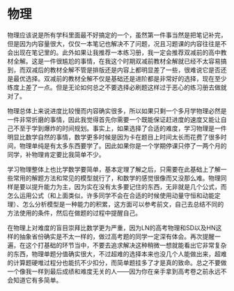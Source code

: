 # 物理

物理应该说是所有学科里面最不好搞定的一个，虽然第一件事当然是把笔记补完，但是因为内容量很大，仅仅一本笔记也解决不了问题，况且习题课的内容往往是不会出现在笔记里的。此外如果让我推荐一本练习册，我一定会推荐双减前的高中教材全解。这是一件很尴尬的事情，在我这个时期双减前教材全解就已经不太容易搞到，而双减后的教材全解不管是排版还是内容上都明显差了一些，很难说它是否还是最优选择。双减前的教材全解不仅是基础还是进阶都是非常好的选择，现在至少练度上差了一点。但是无论如何总之不要选择必刷题这样过于恶心的练习册去做就对了。

物理总体上来说进度比较慢而内容确实很多，所以如果只剩一个多月学物理必然是一件非常折磨的事情，因此我觉得首先你需要一个既能保证赶进度的速度又能让自己不至于学到爆炸的时间规划。事实上，如果选择了合适的难度，学习物理是一件明显比数学自然的事情，数学更多时候是因为卡在题目上时间太长而花费了很多时间，物理单纯是有太多东西要学了。因此如果你是一个学期停课只停了一两个月的同学，补物理肯定要比我简单不少。

学习物理整体上也比学数学要简单，基本定理了解之后，只需要在此基础上了解一些常用的解题方法和常见的模型就行了，和数学的感觉很像而又没那么难。物理同样是要以提升能力为主，因为实在没有太多要记住的东西，无非就是几个公式，而怎么运用公式（和上面类似，许多同学不会在合适的时候使用动量守恒和动能定理）、怎么分析模型是一种能力的积累，这方面可以参考前文，自己去总结不同的方法使用的条件，然后在做题的过程中提醒自己。

在物理上对难度的盲目崇拜比数学更为严重，因为LN的高考物理和SD以及HN这样的抽象省份确实是不太一样的，做过高考题的同学一定深有体会。再次提醒一遍，在这个打基础的环节当中，不要去追求解决这种稍微一想就能看出它非常复杂的东西，物理单题分值确实很大，不过超难的选择本来也没几个人能做出来，超难的计算题硬堆过程分也能抗不少扣分，而简单题挂多了才是真的致命。总之不要做一个像我一样到最后成绩和难度无关的人——因为你在亲手拿到高考卷之前永远不会知道它有多简单。
